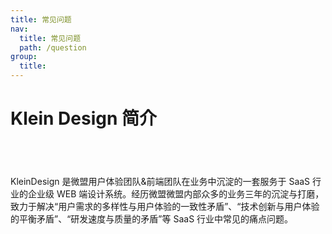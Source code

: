 ```yaml
---
title: 常见问题
nav:
  title: 常见问题
  path: /question
group:
  title:
---
```


# Klein Design 简介

## &nbsp;

KleinDesign 是微盟用户体验团队&前端团队在业务中沉淀的一套服务于 SaaS 行业的企业级 WEB 端设计系统。经历微盟微盟内部众多的业务三年的沉淀与打磨，致力于解决“用户需求的多样性与用户体验的一致性矛盾”、“技术创新与用户体验的平衡矛盾”、“研发速度与质量的矛盾”等 SaaS 行业中常见的痛点问题。
